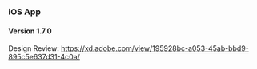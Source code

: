 ### iOS App

#### Version 1.7.0

Design Review: https://xd.adobe.com/view/195928bc-a053-45ab-bbd9-895c5e637d31-4c0a/
